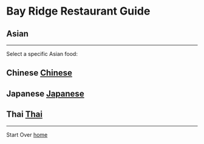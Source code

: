# Bay Ridge Restaurant Guide
## Asian
---
Select a specific Asian food:
## Chinese [Chinese](../chinese.md)
## Japanese [Japanese](../japanese.md)
## Thai [Thai](../thai.md)
---
Start Over [home](../home.md)
